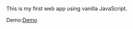 This is my first web app using vanilla JavaScript.

Demo:[Demo](https://superyngo.github.io/to-do-list/)
